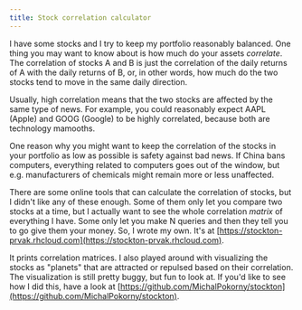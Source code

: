 ```yaml
---
title: Stock correlation calculator
---
```


I have some stocks and I try to keep my portfolio reasonably balanced.
One thing you may want to know about is how much do your assets *correlate*.
The correlation of stocks A and B is just the correlation of the daily returns
of A with the daily returns of B, or, in other words, how much do the two
stocks tend to move in the same daily direction.

Usually, high correlation means that the two stocks are affected by the same
type of news. For example, you could reasonably expect AAPL (Apple) and GOOG
(Google) to be highly correlated, because both are technology mamooths.

One reason why you might want to keep the correlation of the stocks in your
portfolio as low as possible is safety against bad news. If China bans
computers, everything related to computers goes out of the window, but e.g.
manufacturers of chemicals might remain more or less unaffected.

There are some online tools that can calculate the correlation of stocks, but
I didn't like any of these enough. Some of them only let you compare two
stocks at a time, but I actually want to see the whole correlation *matrix*
of everything I have. Some only let you make N queries and then they tell you
to go give them your money. So, I wrote my own. It's at
[https://stockton-prvak.rhcloud.com](https://stockton-prvak.rhcloud.com).

It prints correlation matrices. I also played around with visualizing the
stocks as "planets" that are attracted or repulsed based on their correlation.
The visualization is still pretty buggy, but fun to look at.
If you'd like to see how I did this, have a look at
[https://github.com/MichalPokorny/stockton](https://github.com/MichalPokorny/stockton).
